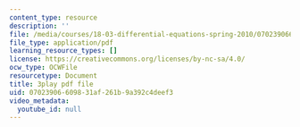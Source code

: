 ```yaml
---
content_type: resource
description: ''
file: /media/courses/18-03-differential-equations-spring-2010/07023906609831af261b9a392c4deef3_MCrDzhpu3-s.pdf
file_type: application/pdf
learning_resource_types: []
license: https://creativecommons.org/licenses/by-nc-sa/4.0/
ocw_type: OCWFile
resourcetype: Document
title: 3play pdf file
uid: 07023906-6098-31af-261b-9a392c4deef3
video_metadata:
  youtube_id: null
---
```

